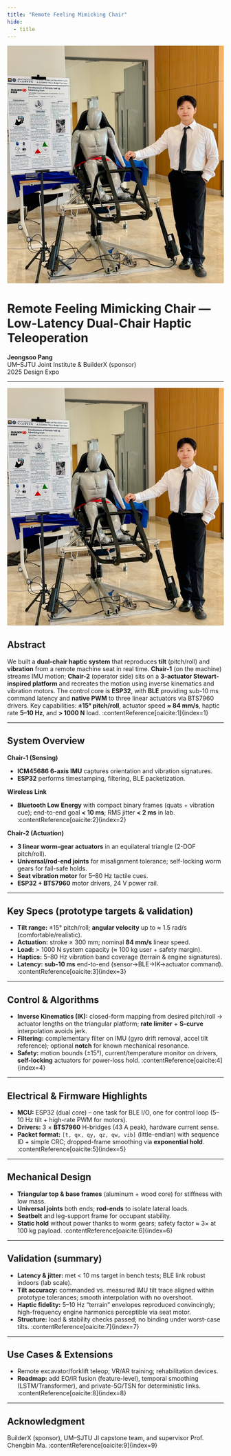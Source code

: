 ```yaml
---
title: "Remote Feeling Mimicking Chair"
hide:
  - title
---
```


<div class="hero">
  <img src="../images/expo.jpg" alt="Jeongsoo Pang" class="headshot-hero">
  <div class="hero-text">
    <h1>Remote Feeling Mimicking Chair — Low-Latency Dual-Chair Haptic Teleoperation</h1>
    <strong class="bio-name">Jeongsoo Pang</strong><br>
    UM–SJTU Joint Institute & BuilderX (sponsor)<br>
    2025 Design Expo
  </div>
</div>

<div class="clear"></div>

---
![Noise-robustness on image datasets](../images/expo.jpg)

## Abstract
We built a **dual-chair haptic system** that reproduces **tilt** (pitch/roll) and **vibration** from a remote machine seat in real time. **Chair-1** (on the machine) streams IMU motion; **Chair-2** (operator side) sits on a **3-actuator Stewart-inspired platform** and recreates the motion using inverse kinematics and vibration motors. The control core is **ESP32**, with **BLE** providing sub-10 ms command latency and **native PWM** to three linear actuators via BTS7960 drivers. Key capabilities: **±15° pitch/roll**, actuator speed **≈ 84 mm/s**, haptic rate **5–10 Hz**, and **> 1000 N** load. :contentReference[oaicite:1]{index=1}

---

## System Overview

**Chair-1 (Sensing)**
- **ICM45686 6-axis IMU** captures orientation and vibration signatures.  
- **ESP32** performs timestamping, filtering, BLE packetization.

**Wireless Link**
- **Bluetooth Low Energy** with compact binary frames (quats + vibration cue); end-to-end goal **< 10 ms**; RMS jitter **< 2 ms** in lab. :contentReference[oaicite:2]{index=2}

**Chair-2 (Actuation)**
- **3 linear worm-gear actuators** in an equilateral triangle (2-DOF pitch/roll).  
- **Universal/rod-end joints** for misalignment tolerance; self-locking worm gears for fail-safe holds.  
- **Seat vibration motor** for 5–80 Hz tactile cues.  
- **ESP32 + BTS7960** motor drivers, 24 V power rail.

---

## Key Specs (prototype targets & validation)
- **Tilt range:** ±15° pitch/roll; **angular velocity** up to ≈ 1.5 rad/s (comfortable/realistic).  
- **Actuation:** stroke ≥ 300 mm; nominal **84 mm/s** linear speed.  
- **Load:** > 1000 N system capacity (≈ 100 kg user + safety margin).  
- **Haptics:** 5–80 Hz vibration band coverage (terrain & engine signatures).  
- **Latency:** **sub-10 ms** end-to-end (sensor→BLE→IK→actuator command). :contentReference[oaicite:3]{index=3}

---

## Control & Algorithms
- **Inverse Kinematics (IK):** closed-form mapping from desired pitch/roll → actuator lengths on the triangular platform; **rate limiter** + **S-curve** interpolation avoids jerk.  
- **Filtering:** complementary filter on IMU (gyro drift removal, accel tilt reference); optional **notch** for known mechanical resonance.  
- **Safety:** motion bounds (±15°), current/temperature monitor on drivers, **self-locking** actuators for power-loss hold. :contentReference[oaicite:4]{index=4}

---

## Electrical & Firmware Highlights
- **MCU:** ESP32 (dual core) – one task for BLE I/O, one for control loop (5–10 Hz tilt + high-rate PWM for motors).  
- **Drivers:** 3 × **BTS7960** H-bridges (43 A peak), hardware current sense.  
- **Packet format:** `[t, qx, qy, qz, qw, vib]` (little-endian) with sequence ID + simple CRC; dropped-frame smoothing via **exponential hold**. :contentReference[oaicite:5]{index=5}

---

## Mechanical Design
- **Triangular top & base frames** (aluminum + wood core) for stiffness with low mass.  
- **Universal joints** both ends; **rod-ends** to isolate lateral loads.  
- **Seatbelt** and leg-support frame for occupant stability.  
- **Static hold** without power thanks to worm gears; safety factor ≈ 3× at 100 kg payload. :contentReference[oaicite:6]{index=6}

---

## Validation (summary)
- **Latency & jitter:** met < 10 ms target in bench tests; BLE link robust indoors (lab scale).  
- **Tilt accuracy:** commanded vs. measured IMU tilt trace aligned within prototype tolerances; smooth interpolation with no overshoot.  
- **Haptic fidelity:** 5–10 Hz “terrain” envelopes reproduced convincingly; high-frequency engine harmonics perceptible via seat motor.  
- **Structure:** load & stability checks passed; no binding under worst-case tilts. :contentReference[oaicite:7]{index=7}

---

## Use Cases & Extensions
- Remote excavator/forklift teleop; VR/AR training; rehabilitation devices.  
- **Roadmap:** add EO/IR fusion (feature-level), temporal smoothing (LSTM/Transformer), and private-5G/TSN for deterministic links. :contentReference[oaicite:8]{index=8}

---

## Acknowledgment
BuilderX (sponsor), UM–SJTU JI capstone team, and supervisor Prof. Chengbin Ma. :contentReference[oaicite:9]{index=9}
